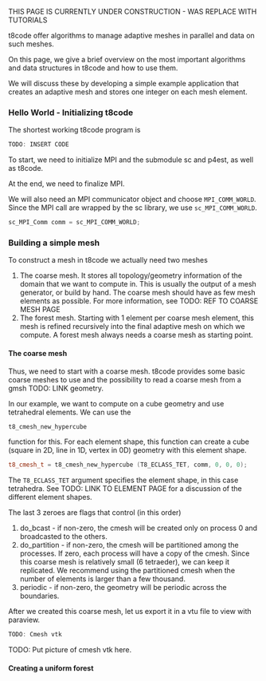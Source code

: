 THIS PAGE IS CURRENTLY UNDER CONSTRUCTION - WAS REPLACE WITH TUTORIALS


t8code offer algorithms to manage adaptive meshes in parallel and data on such meshes.

On this page, we give a brief overview on the most important algorithms and data structures in t8code and how to use them.

We will discuss these by developing a simple example application that creates an adaptive mesh and stores one integer on each mesh element.

### Hello World - Initializing t8code

The shortest working t8code program is

```C++
TODO: INSERT CODE
```

To start, we need to initialize MPI and the submodule sc and p4est, as well as t8code.

At the end, we need to finalize MPI.

We will also need an MPI communicator object and choose `MPI_COMM_WORLD`.
Since the MPI call are wrapped by the sc library, we use `sc_MPI_COMM_WORLD`.

```C++
sc_MPI_Comm comm = sc_MPI_COMM_WORLD;
```

### Building a simple mesh

To construct a mesh in t8code we actually need two meshes

1. The coarse mesh. It stores all topology/geometry information of the domain that we want to compute in.
   This is usually the output of a mesh generator, or build by hand.
   The coarse mesh should have as few mesh elements as possible.
   For more information, see TODO: REF TO COARSE MESH PAGE
2. The forest mesh. Starting with 1 element per coarse mesh element, this mesh
   is refined recursively into the final adaptive mesh on which we compute.
   A forest mesh always needs a coarse mesh as starting point.

#### The coarse mesh

Thus, we need to start with a coarse mesh.
t8code provides some basic coarse meshes to use and the possibility to read
a coarse mesh from a gmsh TODO: LINK geometry.

In our example, we want to compute on a cube geometry and use tetrahedral elements. We can use the

```C++
t8_cmesh_new_hypercube
```

function for this. For each element shape, this function can create a cube
(square in 2D, line in 1D, vertex in 0D) geometry with this element shape.

```C++
t8_cmesh_t = t8_cmesh_new_hypercube (T8_ECLASS_TET, comm, 0, 0, 0);
```

The `T8_ECLASS_TET` argument specifies the element shape, in this case tetrahedra.
See TODO: LINK TO ELEMENT PAGE for a discussion of the different element shapes.

The last 3 zeroes are flags that control (in this order)

1. do_bcast  -  if non-zero, the cmesh will be created only on process 0 and broadcasted to the others.
2. do_partition - if non-zero, the cmesh will be partitioned among the processes. If zero, each process will have a copy of the cmesh. Since this coarse mesh is
relatively small (6 tetraeder), we can keep it replicated.
We recommend using the partitioned cmesh when the number of elements is larger than a few thousand.
3. periodic - if non-zero, the geometry will be periodic across the boundaries.


After we created this coarse mesh, let us export it in a vtu file to view with paraview.

```C++
TODO: Cmesh vtk
```

TODO: Put picture of cmesh vtk here.

#### Creating a uniform forest

